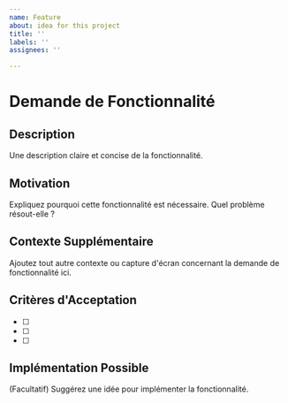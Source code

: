 ```yaml
---
name: Feature
about: idea for this project
title: ''
labels: ''
assignees: ''

---
```


# Demande de Fonctionnalité

## Description
Une description claire et concise de la fonctionnalité.

## Motivation
Expliquez pourquoi cette fonctionnalité est nécessaire. Quel problème résout-elle ?

## Contexte Supplémentaire
Ajoutez tout autre contexte ou capture d'écran concernant la demande de fonctionnalité ici.

## Critères d'Acceptation
- [ ] 
- [ ] 
- [ ] 

## Implémentation Possible
(Facultatif) Suggérez une idée pour implémenter la fonctionnalité.
